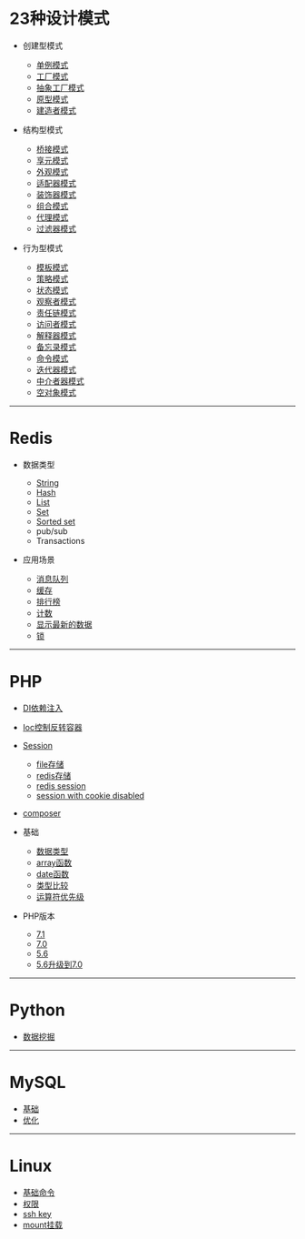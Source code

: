 # 23种设计模式
* 创建型模式

    - [单例模式](https://github.com/bluesaka/code/blob/master/patterns/singleton/test.php)
    - [工厂模式](https://github.com/bluesaka/code/blob/master/patterns/factory/test.php)
    - [抽象工厂模式](https://github.com/bluesaka/code/blob/master/patterns/factoryAbstract/test.php)
    - [原型模式](https://github.com/bluesaka/code/blob/master/patterns/prototype/test.php)
    - [建造者模式](https://github.com/bluesaka/code/blob/master/patterns/builder/test.php)

* 结构型模式

    - [桥接模式](https://github.com/bluesaka/code/blob/master/patterns/bridge/test.php)
    - [享元模式](https://github.com/bluesaka/code/blob/master/patterns/flyweight/test.php)
    - [外观模式](https://github.com/bluesaka/code/blob/master/patterns/facade/test.php)
    - [适配器模式](https://github.com/bluesaka/code/blob/master/patterns/adapter/test.php)
    - [装饰器模式](https://github.com/bluesaka/code/blob/master/patterns/decorator/test.php)
    - [组合模式](https://github.com/bluesaka/code/blob/master/patterns/composite/test.php)
    - [代理模式](https://github.com/bluesaka/code/blob/master/patterns/proxy/test.php)
    - [过滤器模式](https://github.com/bluesaka/code/blob/master/patterns/filter/test.php)

* 行为型模式

    - [模板模式](https://github.com/bluesaka/code/blob/master/patterns/template/test.php)
    - [策略模式](https://github.com/bluesaka/code/blob/master/patterns/strategy/test.php)
    - [状态模式](https://github.com/bluesaka/code/blob/master/patterns/state/test.php)
    - [观察者模式](https://github.com/bluesaka/code/blob/master/patterns/observer/test.php)
    - [责任链模式](https://github.com/bluesaka/code/blob/master/patterns/chain/test.php)
    - [访问者模式](https://github.com/bluesaka/code/blob/master/patterns/visitor/test.php)
    - [解释器模式](https://github.com/bluesaka/code/blob/master/patterns/interpreter/test.php)
    - [备忘录模式](https://github.com/bluesaka/code/blob/master/patterns/memo/test.php)
    - [命令模式](https://github.com/bluesaka/code/blob/master/patterns/command/test.php)
    - [迭代器模式](https://github.com/bluesaka/code/blob/master/patterns/iterator/test.php)
    - [中介者器模式](https://github.com/bluesaka/code/blob/master/patterns/mediator/test.php)
    - [空对象模式](https://github.com/bluesaka/code/blob/master/patterns/nullObject/test.php)

--------------------------------

# Redis

* 数据类型

    - [String](https://github.com/bluesaka/code/blob/master/redis/cache/String.php)
    - [Hash](https://github.com/bluesaka/code/blob/master/redis/cache/Hash.php)
    - [List](https://github.com/bluesaka/code/blob/master/redis/cache/List.php)
    - [Set](https://github.com/bluesaka/code/blob/master/redis/cache/Set.php)
    - [Sorted set](https://github.com/bluesaka/code/blob/master/redis/cache/zSet.php)
    - pub/sub
    - Transactions

* 应用场景

    - [消息队列](https://github.com/bluesaka/code/blob/master/redis/queue/test.php)
    - [缓存](https://github.com/bluesaka/code/blob/master/redis/cache)
    - [排行榜](https://github.com/bluesaka/code/blob/master/redis/top/test.php)
    - [计数](https://github.com/bluesaka/code/blob/master/redis/counter/test.php)
    - [显示最新的数据](https://github.com/bluesaka/code/blob/master/redis/latest/test.php)
    - [锁](https://github.com/bluesaka/code/blob/master/redis/lock/curl.php)

--------------------------------

# PHP

* [DI依赖注入](https://github.com/bluesaka/code/blob/master/php/DI/test.php)
* [Ioc控制反转容器](https://github.com/bluesaka/code/blob/master/php/DI/test2.php)
* [Session](https://github.com/bluesaka/code/blob/master/php/session)
    - [file存储](https://github.com/bluesaka/code/blob/master/php/session/session_file.md)
    - [redis存储](https://github.com/bluesaka/code/blob/master/php/session/test.php)
    - [redis session](https://github.com/bluesaka/code/blob/master/php/session/test2.php)
    - [session with cookie disabled](https://github.com/bluesaka/code/blob/master/php/session/cookie_disabled.md)

* [composer](https://github.com/bluesaka/code/blob/master/php/base/composer.md)
* 基础
    - [数据类型](http://php.net/manual/zh/language.types.php)
    - [array函数](http://php.net/manual/zh/ref.array.php)
    - [date函数](http://php.net/manual/zh/function.date.php)
    - [类型比较](http://php.net/manual/zh/types.comparisons.php)
    - [运算符优先级](http://php.net/manual/zh/language.operators.precedence.php)
* PHP版本
    - [7.1](http://php.net/manual/zh/migration71.new-features.php)
    - [7.0](http://php.net/manual/zh/migration70.new-features.php)
    - [5.6](http://php.net/manual/zh/migration56.new-features.php)
    - [5.6升级到7.0](http://php.net/manual/zh/migration70.php)

--------------------------------

# Python

* [数据挖掘](https://github.com/bluesaka/code/blob/master/python/data.md)

--------------------------------

# MySQL

* [基础](https://github.com/bluesaka/code/blob/master/mysql/base.md)
* [优化](https://github.com/bluesaka/code/blob/master/mysql/optimize.md)

--------------------------------

# Linux

* [基础命令](https://github.com/bluesaka/code/blob/master/linux/command.md)
* [权限](https://github.com/bluesaka/code/blob/master/linux/permission.md)
* [ssh key](https://github.com/bluesaka/code/blob/master/linux/ssh_key.md)
* [mount挂载](https://github.com/bluesaka/code/blob/master/linux/mount.md)